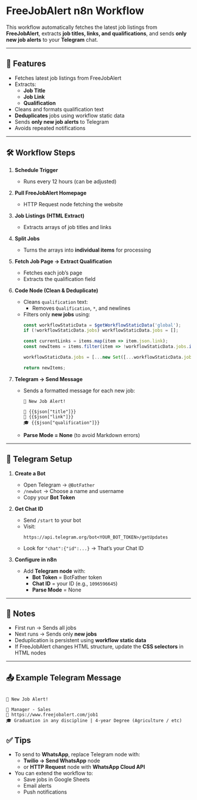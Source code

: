 # FreeJobAlert n8n Workflow

This workflow automatically fetches the latest job listings from **FreeJobAlert**, extracts **job titles, links, and qualifications**, and sends **only new job alerts** to your **Telegram** chat.

---

## 🚀 Features

- Fetches latest job listings from FreeJobAlert
- Extracts:
  - **Job Title**
  - **Job Link**
  - **Qualification**
- Cleans and formats qualification text
- **Deduplicates** jobs using workflow static data
- Sends **only new job alerts** to Telegram
- Avoids repeated notifications

---

## 🛠 Workflow Steps

1. **Schedule Trigger**
   - Runs every 12 hours (can be adjusted)

2. **Pull FreeJobAlert Homepage**
   - HTTP Request node fetching the website

3. **Job Listings (HTML Extract)**
   - Extracts arrays of job titles and links

4. **Split Jobs**
   - Turns the arrays into **individual items** for processing

5. **Fetch Job Page → Extract Qualification**
   - Fetches each job’s page
   - Extracts the qualification field

6. **Code Node (Clean & Deduplicate)**
   - Cleans `qualification` text:
     - Removes `Qualification`, `*`, and newlines
   - Filters only **new jobs** using:
     ```js
     const workflowStaticData = $getWorkflowStaticData('global');
     if (!workflowStaticData.jobs) workflowStaticData.jobs = [];

     const currentLinks = items.map(item => item.json.link);
     const newItems = items.filter(item => !workflowStaticData.jobs.includes(item.json.link));

     workflowStaticData.jobs = [...new Set([...workflowStaticData.jobs, ...currentLinks])];

     return newItems;
     ```

7. **Telegram → Send Message**
   - Sends a formatted message for each new job:
     ```
     📢 New Job Alert!

     🔹 {{$json["title"]}}
     🔗 {{$json["link"]}}
     🎓 {{$json["qualification"]}}
     ```
   - **Parse Mode = None** (to avoid Markdown errors)

---

## 💬 Telegram Setup

1. **Create a Bot**
   - Open Telegram → `@BotFather`
   - `/newbot` → Choose a name and username
   - Copy your **Bot Token**

2. **Get Chat ID**
   - Send `/start` to your bot
   - Visit:
     ```
     https://api.telegram.org/bot<YOUR_BOT_TOKEN>/getUpdates
     ```
   - Look for `"chat":{"id":...}` → That’s your Chat ID

3. **Configure in n8n**
   - Add **Telegram node** with:
     - **Bot Token** = BotFather token
     - **Chat ID** = your ID (e.g., `1096596645`)
     - **Parse Mode** = None

---

## 📝 Notes

- First run → Sends all jobs  
- Next runs → Sends only **new jobs**  
- Deduplication is persistent using **workflow static data**  
- If FreeJobAlert changes HTML structure, update the **CSS selectors** in HTML nodes

---

## 📤 Example Telegram Message

```

📢 New Job Alert!

🔹 Manager - Sales
🔗 https://www.freejobalert.com/job1
🎓 Graduation in any discipline | 4-year Degree (Agriculture / etc)

```

## ✅ Tips

- To send to **WhatsApp**, replace Telegram node with:
  - **Twilio → Send WhatsApp** node  
  - or **HTTP Request** node with **WhatsApp Cloud API**  
- You can extend the workflow to:
  - Save jobs in Google Sheets
  - Email alerts
  - Push notifications
